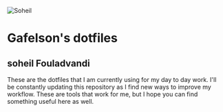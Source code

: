 ![Soheil](/images/soheil.jpg)

# Gafelson's dotfiles

## soheil Fouladvandi

These are the dotfiles that I am currently using for my day to day work. I'll be constantly updating this repository as I find new ways to improve my workflow. These are tools that work for me, but I hope you can find something useful here as well.
